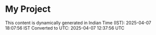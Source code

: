 # My Project

This content is dynamically generated in Indian Time (IST): 2025-04-07 18:07:56 IST
Converted to UTC: 2025-04-07 12:37:56 UTC
